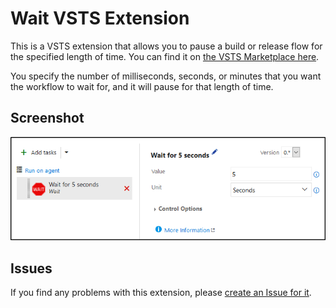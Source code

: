 # Wait VSTS Extension

This is a VSTS extension that allows you to pause a build or release flow for the specified length of time. You can find it on [the VSTS Marketplace here][VstsMarketplaceExtensionUrl].

You specify the number of milliseconds, seconds, or minutes that you want the workflow to wait for, and it will pause for that length of time.


## Screenshot

![Screenshot][ScreenshotImage]


## Issues

If you find any problems with this extension, please [create an Issue for it][GitHubIssuesUrl].


<!-- Links -->
[ScreenshotImage]: src/Images/Screenshot.png
[VstsMarketplaceExtensionUrl]: https://marketplace.visualstudio.com/items?itemName=deadlydog.WaitBuildAndReleaseTask
[GitHubIssuesUrl]: https://github.com/deadlydog/VSTS.Wait/issues